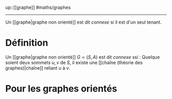 up::[[graphe]]
#maths/graphes

---
Un [[graphe|graphe non orienté]] est dit _connexe_ si il est d'un seul tenant.

# Définition
Un [[graphe|graphe non orienté]] $G = (S, A)$ est dit _connexe_ ssi :
Quelque soient deux sommets $u, v$ de $S$, il existe une [[chaîne (théorie des graphes)|chaîne]] reliant $u$ à $v$.

# Pour les graphes orientés
